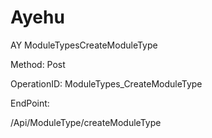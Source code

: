 #     Ayehu


AY ModuleTypesCreateModuleType

Method: Post

OperationID: ModuleTypes_CreateModuleType

EndPoint:

/Api/ModuleType/createModuleType
